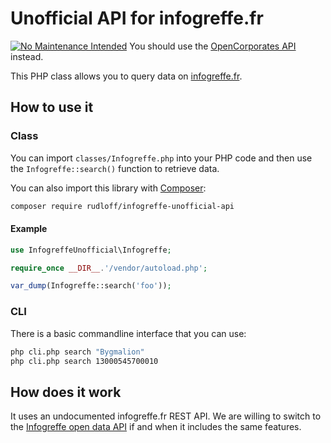 # Unofficial API for infogreffe.fr

[![No Maintenance Intended](http://unmaintained.tech/badge.svg)](http://unmaintained.tech/)
You should use the [OpenCorporates API](https://api.opencorporates.com/) instead.

This PHP class allows you to query data on [infogreffe.fr](https://www.infogreffe.fr/societes/).

## How to use it

### Class

You can import `classes/Infogreffe.php` into your PHP code and then use the `Infogreffe::search()` function to retrieve data.

You can also import this library with [Composer](https://getcomposer.org/):

```bash
composer require rudloff/infogreffe-unofficial-api
```

#### Example

```php
use InfogreffeUnofficial\Infogreffe;

require_once __DIR__.'/vendor/autoload.php';

var_dump(Infogreffe::search('foo'));
```

### CLI

There is a basic commandline interface that you can use:

```bash
php cli.php search "Bygmalion"
php cli.php search 13000545700010
```

## How does it work

It uses an undocumented infogreffe.fr REST API.
We are willing to switch to the [Infogreffe open data API](https://datainfogreffe.fr/api/v1/documentation) if and when it includes the same features.
